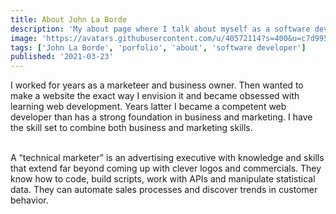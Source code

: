 ```yaml
---
title: About John La Borde
description: 'My about page where I talk about myself as a software developer'
image: 'https://avatars.githubusercontent.com/u/40572114?s=400&u=c7d9950aceac671cb565a7158ac1890bd3d0c03a&v=4'
tags: ['John La Borde', 'porfolio', 'about', 'software developer']
published: '2021-03-23'
---
```


I worked for years as a marketeer and business owner. Then wanted to make a website the exact way I envision it and became obsessed with learning web development. Years latter I became a competent web developer than has a strong foundation in business and marketing.
I have the skill set to combine both business and marketing skills.

<br>
A “technical marketer” is an advertising executive with knowledge and skills that extend far beyond coming up with clever logos and commercials. They know how to code, build scripts, work with APIs and manipulate statistical data. They can automate sales processes and discover trends in customer behavior.